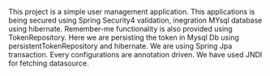 This project is a simple user management application. This applications is being secured using Spring Security4 validation, inegration MYsql database using hibernate. Remember-me functionality is also provided using TokenRepository. Here we are persisting the token in Mysql Db using persistentTokenRepository and hibernate. We are using Spring Jpa transaction. Every configurations are annotation driven. We have used JNDI for fetching datasource.
